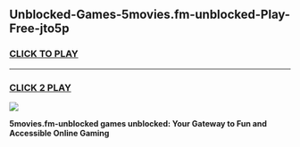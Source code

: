 
## Unblocked-Games-5movies.fm-unblocked-Play-Free-jto5p
<h3>
<a href="https://premium76.site?title=5movies.fm-unblocked&ref=20M">CLICK TO PLAY</a></h3>
<hr>

<h3>
<a href="https://premium76.site?title=5movies.fm-unblocked&ref=20M">CLICK 2 PLAY</a>
  
</h3>

<a href="https://premium76.site?title=5movies.fm-unblocked&ref=19M"><img src="https://clearcache.store/games.png"></a>


**5movies.fm-unblocked games unblocked: Your Gateway to Fun and Accessible Online Gaming**
